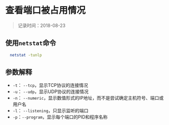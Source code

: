 # 查看端口被占用情况
> 记录时间：2018-08-23

## 使用`netstat`命令
```sh
  netstat -tunlp
```

## 参数解释

- `-t`： `--tcp`，显示TCP协议的连接情况
- `-u`： `--udp`，显示UDP协议的连接情况
- `-n`： `--numeric`，显示数值形式的IP地址，而不是尝试确定主机符号、端口或用户名
- `-l`： `--listening`，只显示监听的端口
- `-p`：`--program`，显示每个端口的PID和程序名称


